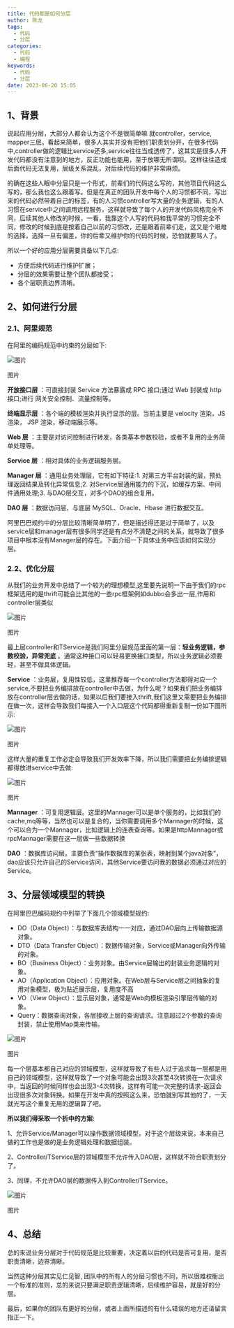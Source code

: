 ```yaml
---
title: 代码都是如何分层
author: 陈龙
tags:
  - 代码
  - 分层
categories:
  - 代码
  - 编程
keywords:
  - 代码
  - 分层
date: 2023-06-20 15:05
---
```

## **1、背景**

说起应用分层，大部分人都会认为这个不是很简单嘛 就controller，service, mapper三层。看起来简单，很多人其实并没有把他们职责划分开，在很多代码中,controller做的逻辑比service还多,service往往当成透传了，这其实是很多人开发代码都没有注意到的地方，反正功能也能用，至于放哪无所谓呗。这样往往造成后面代码无法复用，层级关系混乱，对后续代码的维护非常麻烦。

的确在这些人眼中分层只是一个形式，前辈们的代码这么写的，其他项目代码这么写的，那么我也这么跟着写。但是在真正的团队开发中每个人的习惯都不同，写出来的代码必然带着自己的标签，有的人习惯controller写大量的业务逻辑，有的人习惯在service中之间调用远程服务，这样就导致了每个人的开发代码风格完全不同，后续其他人修改的时候，一看，我靠这个人写的代码和我平常的习惯完全不同，修改的时候到底是按着自己以前的习惯改，还是跟着前辈们走，这又是个艰难的选择，选择一旦有偏差，你的后辈又维护你的代码的时候，恐怕就要骂人了。

所以一个好的应用分层需要具备以下几点:

- 方便后续代码进行维护扩展；
- 分层的效果需要让整个团队都接受；
- 各个层职责边界清晰。

## **2、如何进行分层**

### 2.1、阿里规范

在阿里的编码规范中约束的分层如下:

![图片](fcc9f1536a9b26a285cedfc4636a0cf6_MD5.jpg)

图片

**开放接口层** ：可直接封装 Service 方法暴露成 RPC 接口;通过 Web 封装成 http 接口;进行 网关安全控制、流量控制等。

**终端显示层** ：各个端的模板渲染并执行显示的层。当前主要是 velocity 渲染，JS 渲染， JSP 渲染，移动端展示等。

**Web 层** ：主要是对访问控制进行转发，各类基本参数校验，或者不复用的业务简单处理等。

**Service 层** ：相对具体的业务逻辑服务层。

**Manager 层** ：通用业务处理层，它有如下特征:1. 对第三方平台封装的层，预处理返回结果及转化异常信息;2. 对Service层通用能力的下沉，如缓存方案、中间件通用处理;3. 与DAO层交互，对多个DAO的组合复用。

**DAO 层** ：数据访问层，与底层 MySQL、Oracle、Hbase 进行数据交互。

阿里巴巴规约中的分层比较清晰简单明了，但是描述得还是过于简单了，以及service层和manager层有很多同学还是有点分不清楚之间的关系，就导致了很多项目中根本没有Manager层的存在。下面介绍一下具体业务中应该如何实现分层。

### 2.2、优化分层

从我们的业务开发中总结了一个较为的理想模型,这里要先说明一下由于我们的rpc框架选用的是thrift可能会比其他的一些rpc框架例如dubbo会多出一层,作用和controller层类似

![图片](bdc85aec5a6fd2f22368c7d1d7cbdc92_MD5.jpg)

图片

最上层controller和TService是我们阿里分层规范里面的第一层：**轻业务逻辑，参数校验，异常兜底** 。通常这种接口可以轻易更换接口类型，所以业务逻辑必须要轻，甚至不做具体逻辑。

**Service** ：业务层，复用性较低，这里推荐每一个controller方法都得对应一个service,不要把业务编排放在controller中去做，为什么呢？如果我们把业务编排放在controller层去做的话，如果以后我们要接入thrift,我们这里又需要把业务编排在做一次，这样会导致我们每接入一个入口层这个代码都得重新复制一份如下图所示:

![图片](739b6b91dd9417a9aa8f80ccff9fe5df_MD5.jpg)

图片

这样大量的重复工作必定会导致我们开发效率下降，所以我们需要把业务编排逻辑都得放进service中去做:

![图片](6a20c7dd5085664244f11ef2c4df7445_MD5.jpg)

图片

**Mannager** ：可复用逻辑层。这里的Mannager可以是单个服务的，比如我们的cache,mq等等，当然也可以是复合的，当你需要调用多个Mannager的时候，这个可以合为一个Mannager，比如逻辑上的连表查询等。如果是httpMannager或rpcMannager需要在这一层做一些数据转换

**DAO** ：数据库访问层。主要负责“操作数据库的某张表，映射到某个java对象”，dao应该只允许自己的Service访问，其他Service要访问我的数据必须通过对应的Service。

## **3、分层领域模型的转换**

在阿里巴巴编码规约中列举了下面几个领域模型规约:

- DO（Data Object）：与数据库表结构一一对应，通过DAO层向上传输数据源对象。
- DTO（Data Transfer Object）：数据传输对象，Service或Manager向外传输的对象。
- BO（Business Object）：业务对象。由Service层输出的封装业务逻辑的对象。
- AO（Application Object）：应用对象。在Web层与Service层之间抽象的复用对象模型，极为贴近展示层，复用度不高
- VO（View Object）：显示层对象，通常是Web向模板渲染引擎层传输的对象。
- Query：数据查询对象，各层接收上层的查询请求。注意超过2个参数的查询封装，禁止使用Map类来传输。

![图片](095aacd956ac9b3fa7a3dceee364936f_MD5.png)

图片

每一个层基本都自己对应的领域模型，这样就导致了有些人过于追求每一层都是用自己的领域模型，这样就导致了一个对象可能会出现3次甚至4次转换在一次请求中，当返回的时候同样也会出现3-4次转换，这样有可能一次完整的请求-返回会出现很多次对象转换。如果在开发中真的按照这么来，恐怕就别写其他的了，一天就光写这个重复无用的逻辑算了吧。

**所以我们得采取一个折中的方案:**

1、允许Service/Manager可以操作数据领域模型，对于这个层级来说，本来自己做的工作也是做的是业务逻辑处理和数据组装。

2、Controller/TService层的领域模型不允许传入DAO层，这样就不符合职责划分了。

3、同理，不允许DAO层的数据传入到Controller/TService。

![图片](afd901de93cc472f1faf3f8628749017_MD5.png)

图片

## **4、总结**

总的来说业务分层对于代码规范是比较重要，决定着以后的代码是否可复用，是否职责清晰，边界清晰。

当然这种分层其实见仁见智, 团队中的所有人的分层习惯也不同，所以很难权衡出一个标准的准则，总的来说只要满足职责逻辑清晰，后续维护容易，就是好的分层。

最后，如果你的团队有更好的分层，或者上面所描述的有什么错误的地方还请留言指正一下。